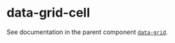 # data-grid-cell

See documentation in the parent component [`data-grid`](../../data-grid/doc/data-grid.md).
